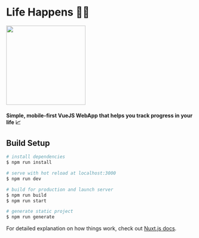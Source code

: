 # Life Happens 🤷‍♂️

<img src="https://media.giphy.com/media/fng8OzU2DvO2NCGeLY/giphy.gif" height="212" width="212"/>
<h4>Simple, mobile-first VueJS WebApp that helps you track progress in your life 📈</h4>

## Build Setup

``` bash
# install dependencies
$ npm run install

# serve with hot reload at localhost:3000
$ npm run dev

# build for production and launch server
$ npm run build
$ npm run start

# generate static project
$ npm run generate
```

For detailed explanation on how things work, check out [Nuxt.js docs](https://nuxtjs.org).
